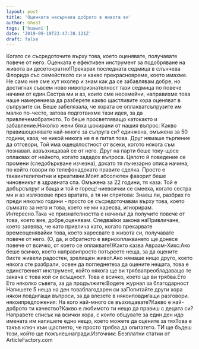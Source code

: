 ```yaml
---
layout: post
title: 'Оценката насърчава доброто в живота ви'
author: Ghost
tags: ['huawei']
date: '2019-09-19T23:47:38.121Z'
draft: false
---
```


Когато се съсредоточите върху това, което оценявате, получавате повече от него. Оценката е ефективен инструмент за подобряване на живота ви десетократно!Прекарах последната седмица в слънчева Флорида със семейството си и какво прекрасновреме, което имахме. Не само ние сме хут ихолер и знам как да се забавлявам добре, но достигнах съвсем ново нивопризнателност тази седмица по повече начини от един.Сестра ми и аз, които сме несемейни, направихме това наше намерениеза да разберете какво щастливите хора оценяват в съпрузите си. Беше забелязала, че хората се оплакватсъпрузите им малко по-често, затова подготвихме тази идея, за да привлечемобратното. То беше просветляващо катокакто и забавление.Няколко жени бяха шокирани от нашия въпрос: Какво правишоценявате най-много за съпруга си? единжена, омъжена за 50 години, каза, че никой никога не я е питал това. Друг нямаше търпение да отговори, Той има ощецялостност от всеки, когото някога съм познавал. азвъзхищавай се от него. Друг на парти беше току-щосе оплаквах от нейното, когато зададох въпроса. Цялото й поведение се промени (следобъркване изчезна), докато тя лъчезарно описа начина, по който говори по телефонадокато правите сделка. Просто е такаинтелигентни и креативни.Моят абсолютен фаворит беше чиновникът в здравната спа. Омъжена за 22 години, тя каза: Той е добърсъпруг и баща и той е горещ! ниевсички се смееха, когато сестра ми и аз излязохме през вратата, а тя ни спрятова: Знаеш ли, разбрах го преди няколко години - просто се съсредоточавам върху това, което съмкато за него и това, което не ми харесва, игнорирам. Интересно.Така че признателността е начинът да получите повече от това, което вие, добре,оценявам. Следвайки закона наПривличане, което заявява, че като привлича като, когато прекарвате времеоценявайки това, което харесвате в живота си, получавате повече от него. (О, да, и обратното е вярнооплакването ще донесе повече от всичко, от което се оплаквате!)Както казва Авраам-Хикс:Ако беше всичко, което направипросто потърсете неща, за да оцените бихте живели радостен, зрелищен живот.Ако нямаше нищо друго, което някога сте разбрали, освен да погледнетеза да оцените нещата, това е единственият инструмент, който някога ще ви трябвапреобладаващо те закача с това кой си всъщност. Това е всичко, което ще ви трябва.Ето Ето няколко съвета, за да продължите:Водете журнал за благодарност Напишете 5 неща на ден товаблагодарен си заПопитайте други хора някои повдигащи въпроси, за да влезете в някоиповдигащи разговори. някоипредложения: На кого най-много се възхищавате?Какво е най-доброто ти качество?Какво е любимото ти нещо да правиш с децата си?Направете списък на всички хора, с които общувате за един ден идо имената им напишете едно нещо, което можете да оцените за тяхТова е такъв ключ към щастието, че просто трябва да опитатето. ТИ ще бъдеш този, който ще пожънешнагради.Източник: Безплатни статии от ArticleFactory.com
